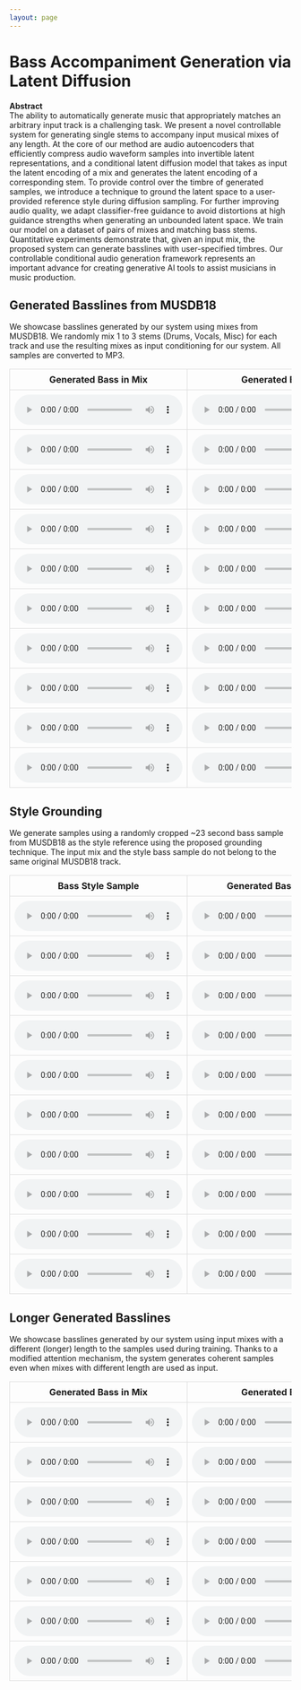 ```yaml
---
layout: page
---
```


# Bass Accompaniment Generation via Latent Diffusion

**Abstract**  
The ability to automatically generate music that appropriately matches an arbitrary input track is a challenging task. We present a novel controllable system for generating single stems to accompany input musical mixes of any length. At the core of our method are audio autoencoders that efficiently compress audio waveform samples into invertible latent representations, and a conditional latent diffusion model that takes as input the latent encoding of a mix and generates the latent encoding of a corresponding stem. To provide control over the timbre of generated samples, we introduce a technique to ground the latent space to a user-provided reference style during diffusion sampling. For further improving audio quality, we adapt classifier-free guidance to avoid distortions at high guidance strengths when generating an unbounded latent space. We train our model on a dataset of pairs of mixes and matching bass stems. Quantitative experiments demonstrate that, given an input mix, the proposed system can generate basslines with user-specified timbres. Our controllable conditional audio generation framework represents an important advance for creating generative AI tools to assist musicians in music production.


## Generated Basslines from MUSDB18

We showcase basslines generated by our system using mixes from MUSDB18. We randomly mix 1 to 3 stems (Drums, Vocals, Misc) for each track and use the resulting mixes as input conditioning for our system. All samples are converted to MP3.

<style>
  table {
    width: 100%;
    border-collapse: collapse;
  }

  th, td {
    width: 25%;
    text-align: center;
    padding: 8px;
    border: 1px solid #ddd;
  }
</style>

<table>
  <thead>
    <tr>
      <th>Generated Bass in Mix</th>
      <th>Generated Bass</th>
      <th>Input Mix</th>
      <th>Original Bass in Mix</th>
    </tr>
  </thead>
  <tbody>
    <tr>
      <td><audio src="short/0/mix_gen.mp3" controls></audio></td>
      <td><audio src="short/0/bass_gen.mp3" controls></audio></td>
      <td><audio src="short/0/mix_input.mp3" controls></audio></td>
      <td><audio src="short/0/mix_true.mp3" controls></audio></td>
    </tr>
    <tr>
      <td><audio src="short/1/mix_gen.mp3" controls></audio></td>
      <td><audio src="short/1/bass_gen.mp3" controls></audio></td>
      <td><audio src="short/1/mix_input.mp3" controls></audio></td>
      <td><audio src="short/1/mix_true.mp3" controls></audio></td>
    </tr>
    <tr>
      <td><audio src="short/2/mix_gen.mp3" controls></audio></td>
      <td><audio src="short/2/bass_gen.mp3" controls></audio></td>
      <td><audio src="short/2/mix_input.mp3" controls></audio></td>
      <td><audio src="short/2/mix_true.mp3" controls></audio></td>
    </tr>
    <tr>
      <td><audio src="short/3/mix_gen.mp3" controls></audio></td>
      <td><audio src="short/3/bass_gen.mp3" controls></audio></td>
      <td><audio src="short/3/mix_input.mp3" controls></audio></td>
      <td><audio src="short/3/mix_true.mp3" controls></audio></td>
    </tr>
    <tr>
      <td><audio src="short/4/mix_gen.mp3" controls></audio></td>
      <td><audio src="short/4/bass_gen.mp3" controls></audio></td>
      <td><audio src="short/4/mix_input.mp3" controls></audio></td>
      <td><audio src="short/4/mix_true.mp3" controls></audio></td>
    </tr>
    <tr>
      <td><audio src="short/5/mix_gen.mp3" controls></audio></td>
      <td><audio src="short/5/bass_gen.mp3" controls></audio></td>
      <td><audio src="short/5/mix_input.mp3" controls></audio></td>
      <td><audio src="short/5/mix_true.mp3" controls></audio></td>
    </tr>
    <tr>
      <td><audio src="short/6/mix_gen.mp3" controls></audio></td>
      <td><audio src="short/6/bass_gen.mp3" controls></audio></td>
      <td><audio src="short/6/mix_input.mp3" controls></audio></td>
      <td><audio src="short/6/mix_true.mp3" controls></audio></td>
    </tr>
    <tr>
      <td><audio src="short/7/mix_gen.mp3" controls></audio></td>
      <td><audio src="short/7/bass_gen.mp3" controls></audio></td>
      <td><audio src="short/7/mix_input.mp3" controls></audio></td>
      <td><audio src="short/7/mix_true.mp3" controls></audio></td>
    </tr>
    <tr>
      <td><audio src="short/8/mix_gen.mp3" controls></audio></td>
      <td><audio src="short/8/bass_gen.mp3" controls></audio></td>
      <td><audio src="short/8/mix_input.mp3" controls></audio></td>
      <td><audio src="short/8/mix_true.mp3" controls></audio></td>
    </tr>
    <tr>
      <td><audio src="short/9/mix_gen.mp3" controls></audio></td>
      <td><audio src="short/9/bass_gen.mp3" controls></audio></td>
      <td><audio src="short/9/mix_input.mp3" controls></audio></td>
      <td><audio src="short/9/mix_true.mp3" controls></audio></td>
    </tr>
  </tbody>
</table>


## Style Grounding

We generate samples using a randomly cropped ~23 second bass sample from MUSDB18 as the style reference using the proposed grounding technique. The input mix and the style bass sample do not belong to the same original MUSDB18 track.

<table>
  <thead>
    <tr>
      <th>Bass Style Sample</th>
      <th>Generated Bass in Mix</th>
      <th>Generated Bass</th>
      <th>Input Mix</th>
    </tr>
  </thead>
  <tbody>
    <tr>
      <td><audio src="ground/0/ground.mp3" controls></audio></td>
      <td><audio src="ground/0/mix_gen_ground.mp3" controls></audio></td>
      <td><audio src="ground/0/bass_gen_ground.mp3" controls></audio></td>
      <td><audio src="ground/0/mix_input.mp3" controls></audio></td>
    </tr>
    <tr>
      <td><audio src="ground/1/ground.mp3" controls></audio></td>
      <td><audio src="ground/1/mix_gen_ground.mp3" controls></audio></td>
      <td><audio src="ground/1/bass_gen_ground.mp3" controls></audio></td>
      <td><audio src="ground/1/mix_input.mp3" controls></audio></td>
    </tr>
    <tr>
      <td><audio src="ground/2/ground.mp3" controls></audio></td>
      <td><audio src="ground/2/mix_gen_ground.mp3" controls></audio></td>
      <td><audio src="ground/2/bass_gen_ground.mp3" controls></audio></td>
      <td><audio src="ground/2/mix_input.mp3" controls></audio></td>
    </tr>
    <tr>
      <td><audio src="ground/3/ground.mp3" controls></audio></td>
      <td><audio src="ground/3/mix_gen_ground.mp3" controls></audio></td>
      <td><audio src="ground/3/bass_gen_ground.mp3" controls></audio></td>
      <td><audio src="ground/3/mix_input.mp3" controls></audio></td>
    </tr>
    <tr>
      <td><audio src="ground/4/ground.mp3" controls></audio></td>
      <td><audio src="ground/4/mix_gen_ground.mp3" controls></audio></td>
      <td><audio src="ground/4/bass_gen_ground.mp3" controls></audio></td>
      <td><audio src="ground/4/mix_input.mp3" controls></audio></td>
    </tr>
    <tr>
      <td><audio src="ground/5/ground.mp3" controls></audio></td>
      <td><audio src="ground/5/mix_gen_ground.mp3" controls></audio></td>
      <td><audio src="ground/5/bass_gen_ground.mp3" controls></audio></td>
      <td><audio src="ground/5/mix_input.mp3" controls></audio></td>
    </tr>
    <tr>
      <td><audio src="ground/6/ground.mp3" controls></audio></td>
      <td><audio src="ground/6/mix_gen_ground.mp3" controls></audio></td>
      <td><audio src="ground/6/bass_gen_ground.mp3" controls></audio></td>
      <td><audio src="ground/6/mix_input.mp3" controls></audio></td>
    </tr>
    <tr>
      <td><audio src="ground/7/ground.mp3" controls></audio></td>
      <td><audio src="ground/7/mix_gen_ground.mp3" controls></audio></td>
      <td><audio src="ground/7/bass_gen_ground.mp3" controls></audio></td>
      <td><audio src="ground/7/mix_input.mp3" controls></audio></td>
    </tr>
    <tr>
      <td><audio src="ground/8/ground.mp3" controls></audio></td>
      <td><audio src="ground/8/mix_gen_ground.mp3" controls></audio></td>
      <td><audio src="ground/8/bass_gen_ground.mp3" controls></audio></td>
      <td><audio src="ground/8/mix_input.mp3" controls></audio></td>
    </tr>
    <tr>
      <td><audio src="ground/9/ground.mp3" controls></audio></td>
      <td><audio src="ground/9/mix_gen_ground.mp3" controls></audio></td>
      <td><audio src="ground/9/bass_gen_ground.mp3" controls></audio></td>
      <td><audio src="ground/9/mix_input.mp3" controls></audio></td>
    </tr>
  </tbody>
</table>


## Longer Generated Basslines

We showcase basslines generated by our system using input mixes with a different (longer) length to the samples used during training. Thanks to a modified attention mechanism, the system generates coherent samples even when mixes with different length are used as input.


<table>
  <thead>
    <tr>
      <th>Generated Bass in Mix</th>
      <th>Generated Bass</th>
    </tr>
  </thead>
  <tbody>
    <tr>
      <td><audio src="whole/0/mix_gen.mp3" controls></audio></td>
      <td><audio src="whole/0/bass_gen.mp3" controls></audio></td>
    </tr>
    <tr>
      <td><audio src="whole/1/mix_gen.mp3" controls></audio></td>
      <td><audio src="whole/1/bass_gen.mp3" controls></audio></td>
    </tr>
    <tr>
      <td><audio src="whole/2/mix_gen.mp3" controls></audio></td>
      <td><audio src="whole/2/bass_gen.mp3" controls></audio></td>
    </tr>
    <tr>
      <td><audio src="whole/3/mix_gen.mp3" controls></audio></td>
      <td><audio src="whole/3/bass_gen.mp3" controls></audio></td>
    </tr>
    <tr>
      <td><audio src="whole/4/mix_gen.mp3" controls></audio></td>
      <td><audio src="whole/4/bass_gen.mp3" controls></audio></td>
    </tr>
    <tr>
      <td><audio src="whole/5/mix_gen.mp3" controls></audio></td>
      <td><audio src="whole/5/bass_gen.mp3" controls></audio></td>
    </tr>
    <tr>
      <td><audio src="whole/6/mix_gen.mp3" controls></audio></td>
      <td><audio src="whole/6/bass_gen.mp3" controls></audio></td>
    </tr>
  </tbody>
</table>

